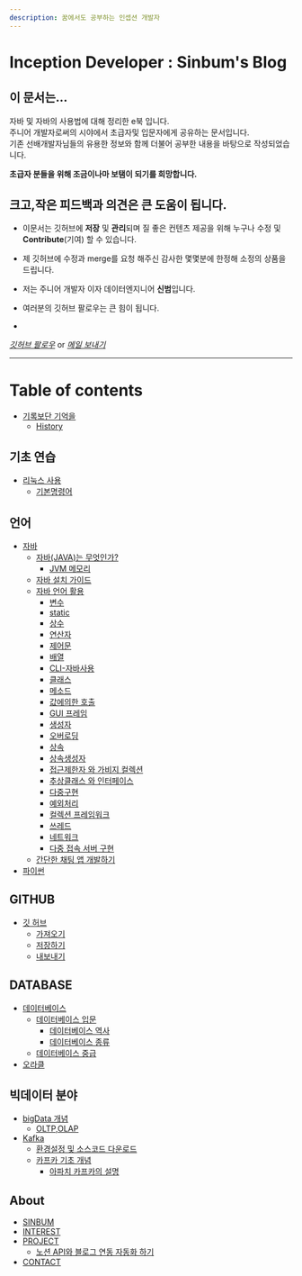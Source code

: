 ```yaml
---
description: 꿈에서도 공부하는 인셉션 개발자
---
```


# Inception Developer : Sinbum's Blog

## 이 문서는...

자바 및 자바의 사용법에 대해 정리한 e북 입니다.  
주니어 개발자로써의 시야에서 초급자및 입문자에게 공유하는 문서입니다.  
기존 선배개발자님들의 유용한 정보와 함께 더불어 공부한 내용을 바탕으로 작성되었습니다.  

**초급자 분들을 위해 조금이나마 보탬이 되기를 희망합니다.**


## 크고,작은 피드백과 의견은 큰 도움이 됩니다.
* 이문서는 깃허브에 **저장** 및 **관리**되며 질 좋은 컨텐츠 제공을 위해 누구나 수정 및 **Contribute**(기여) 할 수 있습니다.

* 제 깃허브에 수정과 merge를 요청 해주신 감사한 몇몇분에 한정해 소정의 상품을 드립니다.

* 저는 주니어 개발자 이자 데이터엔지니어 **신범**입니다.

* 여러분의 깃허브 팔로우는 큰 힘이 됩니다.
* 

[*깃허브 팔로우*](https://github.com/sinbum) or [*메일 보내기*](mailto://sinbum@kakao.com)


---



# Table of contents

* [기록보단 기억을](README.md)
  * [History](History.md)

## 기초 연습

* [리눅스 사용](undefined/undefined/README.md)
  * [기본명령어](linux/BasicCommand.md)

## 언어

* [자바](python/undefined/README.md)
  * [자바(JAVA)는 무엇인가?](java/WhatIsJava.md)
    * [JVM 메모리](java/useGuide/JVM.md)
  * [자바 설치 가이드](java/JavaEnvGuide.md)
  * [자바 언어 활용](java/JavaUseGuide.md)
    * [변수](java/useGuide/Variable.md)
    * [static](java/useGuide/Static.md)
    * [상수](java/useGuide/Constant.md)
    * [연산자](java/useGuide/Operator.md)
    * [제어문](java/useGuide/ControlStatement.md)
    * [배열](java/useGuide/Array.md)
    * [CLI-자바사용](java/useGuide/JavaUseInCLI.md)
    * [클래스](java/useGuide/Class.md)
    * [메소드](java/useGuide/Method.md)
    * [값에의한 호출](java/useGuide/CallByRef.md)
    * [GUI 프레임](java/useGuide/Frame.md)
    * [생성자](java/useGuide/Constructor.md)
    * [오버로딩](java/useGuide/Overloading.md)
    * [상속](java/useGuide/Extends.md)
    * [상속생성자](java/useGuide/ExtendsConstructor.md)
    * [접근제한자 와 가비지 컬렉션](java/useGuide/GarbageCollection.md)
    * [추상클래스 와 인터페이스](java/useGuide/AbstractAndInterface.md)
    * [다중구현](java/useGuide/MultipleInheritance.md)
    * [예외처리](java/useGuide/Exception.md)
    * [컬렉션 프레임워크](java/useGuide/CollectionFramework.md)
    * [쓰레드](java/useGuide/Thread.md)
    * [네트워크](java/useGuide/Network.md)
    * [다중 접속 서버 구현](java/useGuide/ThredServer.md)
  * [간단한 채팅 앱 개발하기](java/miniProject/Chat.md)
* [파이썬](python/README.md)

## GITHUB

* [깃 허브](gitHub/GitHub.md)
  * [가져오기](gitHub/Pull.md)
  * [저장하기](gitHub/Commit.md)
  * [내보내기](gitHub/Push.md)

## DATABASE

* [데이터베이스](database/database.md)
  * [데이터베이스 입문](database/theory/Basic.md)
    * [데이터베이스 역사](database/theory/BasicHistory.md)
    * [데이터베이스 종류](database/theory/BasicType.md)
  * [데이터베이스 중급](database/theory/Middle.md)
* [오라클](database/oracle/Oracle.md)

## 빅데이터 분야

* [bigData 개념](bigData/basic/Readme.md)
  * [OLTP,OLAP](bigData/basic/OltpOlap.md)
* [Kafka](bigData/kafka/kafka.md)
  * [환경설정 및 소스코드 다운로드](bigData/kafka/download.md)
  * [카프카 기초 개념](bigData/kafka/understand.md)
    * [아파치 카프카의 설명](bigData/kafka/Propoties.md)

## About

* [SINBUM](about/sinbum.md)
* [INTEREST](about/interest.md)
* [PROJECT](project/Project_Peronal.md)
  * [노션 API와 블로그 연동 자동화 하기](project/notionToGitbook/History.md)
* [CONTACT](about/contact.md)
